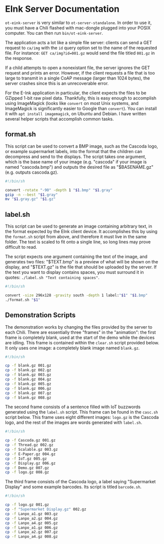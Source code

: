 # EInk Server Documentation #

`ot-eink-server` is very similar to `ot-server-standalone`. In order to use it,
you must have a Chili flashed with mac-dongle plugged into your POSIX
computer.  You can then run `bin/ot-eink-server`.

The application acts a lot like a simple file server: clients can send a GET
request to `ca/img` with the `id` query option set to the name of the requested
file. For instance: `GET ca/img?id=001.gz` would send the file titled `001.gz`
in the response.

If a child attempts to open a nonexistant file, the server ignores the GET
request and prints an error. However, if the client requests a file that is too
large to transmit in a single CoAP message (larger than 1024 bytes), the server
crashes since this is an unrecoverable error.

For the E-Ink application in particular, the client expects the files to be
GZipped 1-bit raw pixel data. Thankfully, this is easy enough to accomplish
using ImageMagick (looks like `convert` on most Unix systems, and ImageMagick
is significantly easier to Google than `convert`). You can install it with
`apt install imagemagick`, on Ubuntu and Debian. I have written several
helper scripts that accomplish common tasks.

## format.sh ##

This script can be used to convert a BMP image, such as the Cascoda logo, or
example supermarket labels, into the format that the children can decompress
and send to the displays. The script takes one argument, which is the base name
of your image (e.g. "cascoda" if your image is named "cascoda.bmp") and outputs
the desired file as "$BASENAME.gz" (e.g. outputs cascoda.gz).


```bash
#!/bin/sh

convert -rotate "-90" -depth 1 "$1.bmp" "$1.gray"
gzip -n --best "$1.gray"
mv "$1.gray.gz" "$1.gz"
```

## label.sh ##

This script can be used to generate an image containing arbitrary text, in the
format expected by the EInk client device. It accomplishes this by using the
`format.sh` script from above, and therefore it must live in the same folder.
The text is scaled to fit onto a single line, so long lines may prove difficult
to read.

The script expects one argument containing the text of the image, and generates
two files: "$TEXT.bmp" is a preview of what will be shown on the display, and
"$TEXT.gz" is the file that should be uploaded by the server. If the text you
want to display contains spaces, you must surround it in quotes: `./label.sh
"Text containing spaces"`.


```bash
#!/bin/sh

convert -size 296x128 -gravity south -depth 1 label:"$1" "$1.bmp"
./format.sh "$1"
```

## Demonstration Scripts ##

The demonstration works by changing the files provided by the server to each
Chili. There are essentially three "frames" in the "animation": the first frame
is completely blank, used at the start of the demo while the devices are
idling.  This frame is contained within the `clear.sh` script provided below.
It only uses one image: a completely blank image named `blank.gz`.

```bash
#!/bin/sh

cp -f blank.gz 001.gz
cp -f blank.gz 002.gz
cp -f blank.gz 003.gz
cp -f blank.gz 004.gz
cp -f blank.gz 005.gz
cp -f blank.gz 006.gz
cp -f blank.gz 007.gz
cp -f blank.gz 008.gz
```

The second frame consists of a sentence filled with IoT buzzwords generated
using the `label.sh` script. This frame can be found in the `casc.sh` script
below. This frame uses eight different images: `logo.gz` is the Cascoda logo,
and the rest of the images are words generated with `label.sh`.

```bash
#!/bin/sh

cp -f Cascoda.gz 001.gz
cp -f Thread.gz 002.gz
cp -f Scalable.gz 003.gz
cp -f E-Paper.gz 004.gz
cp -f IoT.gz 005.gz
cp -f Display.gz 006.gz
cp -f Demo.gz 007.gz
cp -f logo.gz 008.gz
```

The third frame consists of the Cascoda logo, a label saying "Supermarket
Display" and some example barcodes. Its script is titled `barcode.sh`.

```bash
#!/bin/sh

cp -f logo.gz 001.gz
cp -f "Supermarket Display.gz" 002.gz
cp -f Lanpo_a1.gz 003.gz
cp -f Lanpo_a2.gz 004.gz
cp -f Lanpo_a4.gz 005.gz
cp -f Lanpo_a1.gz 006.gz
cp -f Lanpo_a2.gz 007.gz
cp -f Lanpo_a4.gz 008.gz
```
